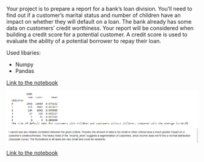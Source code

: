Your project is to prepare a report for a bank’s loan division. You’ll need to find out if a customer’s marital status and number of children have an impact on whether they will default on a loan. The bank already has some data on customers’ credit worthiness.
Your report will be considered when building a credit score for a potential customer. A credit score is used to evaluate the ability of a potential borrower to repay their loan.

Used libaries:
- Numpy
- Pandas

[Link to the notebook](https://github.com/Tommy-Python/Data-Analysis-Portfolio/blob/main/data_preprocessing/data-preprocessing.ipynb)


<p align="center"> 
<img src="img1.png"> 
<img src="img2.png"> 
</p>

[Link to the notebook](https://github.com/Tommy-Python/Data-Analysis-Portfolio/blob/main/data_preprocessing/data-preprocessing.ipynb)
